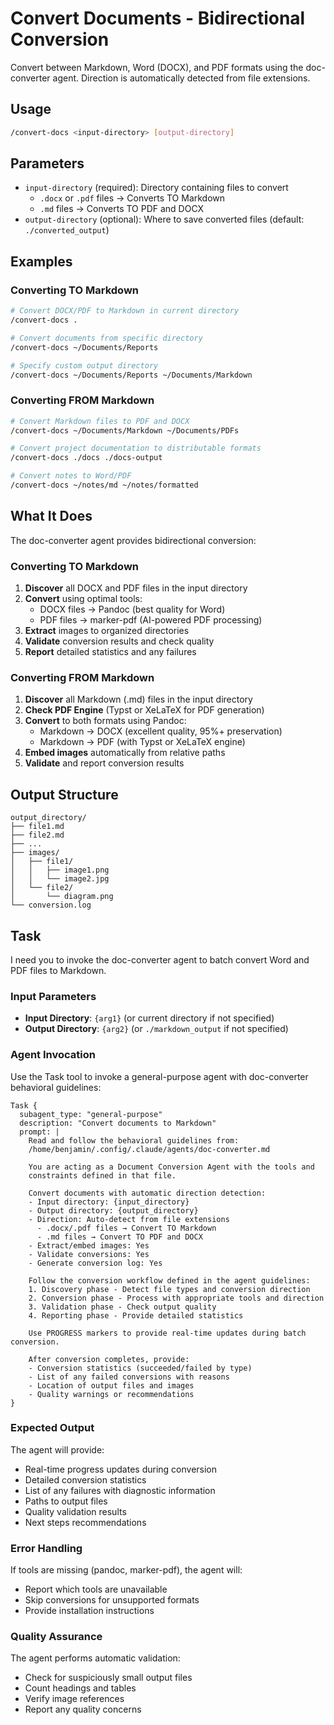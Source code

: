 # Convert Documents - Bidirectional Conversion

Convert between Markdown, Word (DOCX), and PDF formats using the doc-converter agent. Direction is automatically detected from file extensions.

## Usage

```bash
/convert-docs <input-directory> [output-directory]
```

## Parameters

- `input-directory` (required): Directory containing files to convert
  - `.docx` or `.pdf` files → Converts TO Markdown
  - `.md` files → Converts TO PDF and DOCX
- `output-directory` (optional): Where to save converted files (default: `./converted_output`)

## Examples

### Converting TO Markdown

```bash
# Convert DOCX/PDF to Markdown in current directory
/convert-docs .

# Convert documents from specific directory
/convert-docs ~/Documents/Reports

# Specify custom output directory
/convert-docs ~/Documents/Reports ~/Documents/Markdown
```

### Converting FROM Markdown

```bash
# Convert Markdown files to PDF and DOCX
/convert-docs ~/Documents/Markdown ~/Documents/PDFs

# Convert project documentation to distributable formats
/convert-docs ./docs ./docs-output

# Convert notes to Word/PDF
/convert-docs ~/notes/md ~/notes/formatted
```

## What It Does

The doc-converter agent provides bidirectional conversion:

### Converting TO Markdown
1. **Discover** all DOCX and PDF files in the input directory
2. **Convert** using optimal tools:
   - DOCX files → Pandoc (best quality for Word)
   - PDF files → marker-pdf (AI-powered PDF processing)
3. **Extract** images to organized directories
4. **Validate** conversion results and check quality
5. **Report** detailed statistics and any failures

### Converting FROM Markdown
1. **Discover** all Markdown (.md) files in the input directory
2. **Check PDF Engine** (Typst or XeLaTeX for PDF generation)
3. **Convert** to both formats using Pandoc:
   - Markdown → DOCX (excellent quality, 95%+ preservation)
   - Markdown → PDF (with Typst or XeLaTeX engine)
4. **Embed images** automatically from relative paths
5. **Validate** and report conversion results

## Output Structure

```
output_directory/
├── file1.md
├── file2.md
├── ...
├── images/
│   ├── file1/
│   │   ├── image1.png
│   │   └── image2.jpg
│   └── file2/
│       └── diagram.png
└── conversion.log
```

## Task

I need you to invoke the doc-converter agent to batch convert Word and PDF files to Markdown.

### Input Parameters

- **Input Directory**: `{arg1}` (or current directory if not specified)
- **Output Directory**: `{arg2}` (or `./markdown_output` if not specified)

### Agent Invocation

Use the Task tool to invoke a general-purpose agent with doc-converter behavioral guidelines:

```
Task {
  subagent_type: "general-purpose"
  description: "Convert documents to Markdown"
  prompt: |
    Read and follow the behavioral guidelines from:
    /home/benjamin/.config/.claude/agents/doc-converter.md

    You are acting as a Document Conversion Agent with the tools and
    constraints defined in that file.

    Convert documents with automatic direction detection:
    - Input directory: {input_directory}
    - Output directory: {output_directory}
    - Direction: Auto-detect from file extensions
      - .docx/.pdf files → Convert TO Markdown
      - .md files → Convert TO PDF and DOCX
    - Extract/embed images: Yes
    - Validate conversions: Yes
    - Generate conversion log: Yes

    Follow the conversion workflow defined in the agent guidelines:
    1. Discovery phase - Detect file types and conversion direction
    2. Conversion phase - Process with appropriate tools and direction
    3. Validation phase - Check output quality
    4. Reporting phase - Provide detailed statistics

    Use PROGRESS markers to provide real-time updates during batch conversion.

    After conversion completes, provide:
    - Conversion statistics (succeeded/failed by type)
    - List of any failed conversions with reasons
    - Location of output files and images
    - Quality warnings or recommendations
}
```

### Expected Output

The agent will provide:
- Real-time progress updates during conversion
- Detailed conversion statistics
- List of any failures with diagnostic information
- Paths to output files
- Quality validation results
- Next steps recommendations

### Error Handling

If tools are missing (pandoc, marker-pdf), the agent will:
- Report which tools are unavailable
- Skip conversions for unsupported formats
- Provide installation instructions

### Quality Assurance

The agent performs automatic validation:
- Check for suspiciously small output files
- Count headings and tables
- Verify image references
- Report any quality concerns
